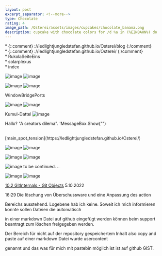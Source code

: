 ```yaml
---
layout: post
excerpt_separator: <!--more-->
type: Chocolate
rating: 4
image_path: /Osterei/assets/images/cupcakes/chocolate_banana.png
description: cupcake with chocolate colors for /d %a in (%EINBAHN%) do dir /b %a
---
```

° {::comment} ://ledlightjungledstefan.github.io/Osterei/blog {:/comment}
<br>
° {::comment} ://ledlightjungledstefan.github.io/Osterei/ {:/comment}
<br>
° RukolaSeiteEins
<br>
° solarplexus
<br>
° index

![image](https://user-images.githubusercontent.com/75255909/194835361-3b3a0fa9-c4d8-4cb9-b7b0-7c9ad88d1d94.png)
![image](https://user-images.githubusercontent.com/75255909/194837276-f190c24f-b235-469c-8766-71fec03c07bb.png)

![image](https://user-images.githubusercontent.com/75255909/194839934-07db71cf-f653-4b83-b131-6857ffabd585.png)
![image](https://user-images.githubusercontent.com/75255909/194841107-78938dfe-ac56-478a-88e0-b22db11ffef1.png)

WindowBridgePorts

![image](https://user-images.githubusercontent.com/75255909/193558846-d34c296f-3cbe-4566-9606-21305235cf31.png)
![image](https://user-images.githubusercontent.com/75255909/193559632-14f0cf35-3417-4bdf-a505-685634ea8ce4.png)

Kumul-Dattel
![image](https://user-images.githubusercontent.com/75255909/193556849-671685b7-aa5c-4994-8633-4ca0d7457d38.png)

Hallo? "A creators dilema".
'MessageBox.Show("")

<br>
[main_spot_tension](https://ledlightjungledstefan.github.io/Osterei/)

![image](https://user-images.githubusercontent.com/75255909/194871952-b9c43e8f-7c5b-4c78-a953-4c9fd6317a65.png)
![image](https://user-images.githubusercontent.com/75255909/194760801-d4983445-8548-4026-9498-9b38a0e09a05.png)

![image](https://user-images.githubusercontent.com/75255909/194803730-4a5590cc-96eb-48a9-8a86-c4566a1069fb.png)
![image](https://user-images.githubusercontent.com/75255909/194804490-6b91c173-3256-4121-bb42-2796389d4486.png)

![image](https://user-images.githubusercontent.com/75255909/194804865-3946dd30-9b02-4f85-91dc-341bef46b721.png)
to be continued. ..

![image](https://user-images.githubusercontent.com/75255909/194810678-d8f8e479-c318-4e3c-9397-2cf396d96085.png)
![image](https://user-images.githubusercontent.com/75255909/194811975-60c78741-3a19-42be-b60b-5319c0c8684d.png)


[10.2 GitInternals - Git Objects](https://git-scm.com/book/en/v2/Git-Internals-Git-Objects)
5.10.2022

16:29
Die löschung von Überschussware und eine Anpassung des action

Bereichs ausstehend. Logebene hab ich keine.
Soweit ich mich informieren konnte sollen Dateien die automatisch

in einer markdown Datei auf github eingefügt werden können
beim support beantragt zum löschen freigegeben werden.

Der Bereich für nicht auf der repository gespeichertem Inhalt
also copy and paste auf einer markdown Datei wurde usercontent

genannt und das was für mich mit pastebin möglich ist
ist auf github GIST.
